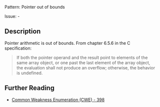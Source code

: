Pattern: Pointer out of bounds

Issue: -

## Description

Pointer arithmetic is out of bounds. From chapter 6.5.6 in the C specification:

> If both the pointer operand and the result point to elements of the same array object, or one past the last element of the array object, the evaluation shall not produce an overflow; otherwise, the behavior is undefined.

## Further Reading

* [Common Weakness Enumeration (CWE) - 398](https://cwe.mitre.org/data/definitions/398.html)